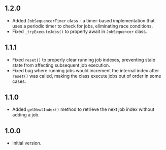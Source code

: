 ## 1.2.0

- Added `JobSequencerTimer` class - a timer-based implementation that uses a periodic timer to check for jobs, eliminating race conditions.
- Fixed `_tryExecuteJobs()` to properly await in `JobSequencer` class.

## 1.1.1

- Fixed `reset()` to properly clear running job indexes, preventing stale state from affecting subsequent job execution.
- Fixed bug where running jobs would increment the internal index after `reset()` was called, making the class execute jobs out of order in some cases.

## 1.1.0

- Added `getNextIndex()` method to retrieve the next job index without adding a job.

## 1.0.0

- Initial version.
